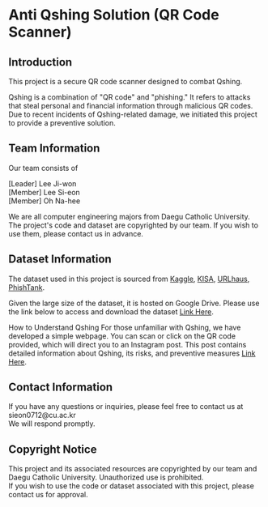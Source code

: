 # Anti Qshing Solution (QR Code Scanner)
## Introduction
This project is a secure QR code scanner designed to combat Qshing.

Qshing is a combination of "QR code" and "phishing." It refers to attacks that steal personal and financial information through malicious QR codes. Due to recent incidents of Qshing-related damage, we initiated this project to provide a preventive solution.

## Team Information
Our team consists of

[Leader] Lee Ji-won   
[Member] Lee Si-eon    
[Member] Oh Na-hee   

We are all computer engineering majors from Daegu Catholic University.   
The project's code and dataset are copyrighted by our team. If you wish to use them, please contact us in advance.

## Dataset Information
The dataset used in this project is sourced from [Kaggle](https://www.kaggle.com/datasets/sid321axn/malicious-urls-dataset), [KISA](https://www.bigdata-map.kr/search/88588963), [URLhaus](https://urlhaus.abuse.ch/api/#payloads), [PhishTank](https://www.phishtank.com/).   

Given the large size of the dataset, it is hosted on Google Drive. Please use the link below to access and download the dataset [Link Here](https://drive.google.com/file/d/1S_ve2J9yc9zbbz_mVmB-cVNPV5mkk-bL/view?usp=drive_link).

How to Understand Qshing
For those unfamiliar with Qshing, we have developed a simple webpage. You can scan or click on the QR code provided, which will direct you to an Instagram post. This post contains detailed information about Qshing, its risks, and preventive measures [Link Here](https://qshing-education-webpage.netlify.app/).

## Contact Information
If you have any questions or inquiries, please feel free to contact us at sieon0712<dummy>@cu.ac.kr   
We will respond promptly.

## Copyright Notice
This project and its associated resources are copyrighted by our team and Daegu Catholic University. Unauthorized use is prohibited.   
If you wish to use the code or dataset associated with this project, please contact us for approval.
